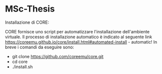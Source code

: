# MSc-Thesis

Installazione di CORE:

CORE fornisce uno script per automatizzare l'installazione dell'ambiente virtuale. Il processo di installazione automatico è indicato al seguente link https://coreemu.github.io/core/install.html#automated-install - automatic! In breve i comandi da eseguire sono:
- git clone https://github.com/coreemu/core.git
-  cd core
- ./install.sh 
